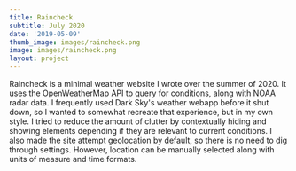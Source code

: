 ```yaml
---
title: Raincheck
subtitle: July 2020
date: '2019-05-09'
thumb_image: images/raincheck.png
image: images/raincheck.png
layout: project
---
```


Raincheck is a minimal weather website I wrote over the summer of 2020. It uses the OpenWeatherMap API to query for conditions, along with NOAA radar data. I frequently used Dark Sky's weather webapp before it shut down, so I wanted to somewhat recreate that experience, but in my own style. I tried to reduce the amount of clutter by contextually hiding and showing elements depending if they are relevant to current conditions. I also made the site attempt geolocation by default, so there is no need to dig through settings. However, location can be manually selected along with units of measure and time formats.